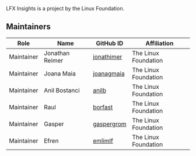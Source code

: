 LFX Insights is a project by the Linux Foundation.

## Maintainers

| Role             | Name               | GitHub ID                                   | Affiliation          |
| -----------------| ------------------ | --------------------------------------------| ---------------------|
| Maintainer       | Jonathan Reimer    | [jonathimer](https://github.com/jonathimer) | The Linux Foundation |
| Maintainer       | Joana Maia         | [joanagmaia](https://github.com/joanagmaia) | The Linux Foundation |
| Maintainer       | Anil Bostanci      | [anilb](https://github.com/anilb)           | The Linux Foundation |
| Maintainer       | Raul               | [borfast](https://github.com/borfast)       | The Linux Foundation |
| Maintainer       | Gasper             | [gaspergrom](https://github.com/gaspergrom) | The Linux Foundation |
| Maintainer       | Efren              | [emlimlf](https://github.com/emlimlf)       | The Linux Foundation |
